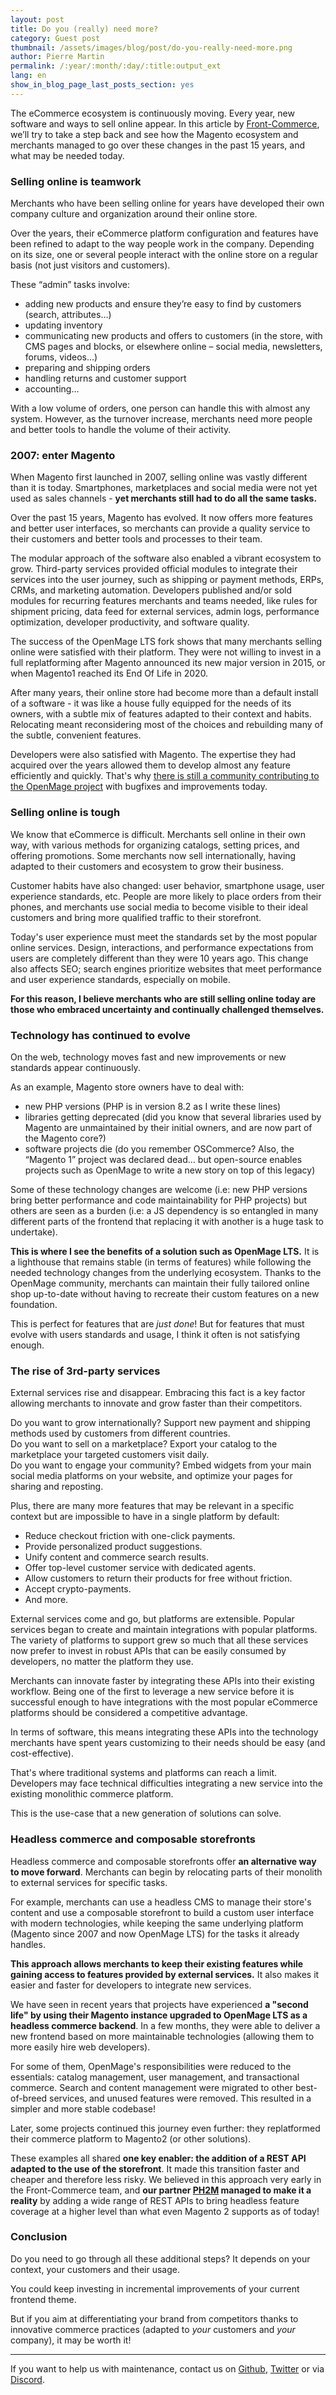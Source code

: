 ```yaml
---
layout: post
title: Do you (really) need more?
category: Guest post
thumbnail: /assets/images/blog/post/do-you-really-need-more.png
author: Pierre Martin
permalink: /:year/:month/:day/:title:output_ext
lang: en
show_in_blog_page_last_posts_section: yes
---
```


The eCommerce ecosystem is continuously moving.
Every year, new software and ways to sell online appear.
In this article by [Front-Commerce](https://www.front-commerce.com/), we’ll try to take a step back and see how the Magento ecosystem and merchants managed to go over these changes in the past 15 years, and what may be needed today.

### Selling online is teamwork

Merchants who have been selling online for years have developed their own company culture and organization around their online store.

Over the years, their eCommerce platform configuration and features have been refined to adapt to the way people work in the company.
Depending on its size, one or several people interact with the online store on a regular basis (not just visitors and customers).

These “admin” tasks involve:

- adding new products and ensure they’re easy to find by customers (search, attributes…)
- updating inventory
- communicating new products and offers to customers (in the store, with CMS pages and blocks, or elsewhere online – social media, newsletters, forums, videos…)
- preparing and shipping orders
- handling returns and customer support
- accounting…

With a low volume of orders, one person can handle this with almost any system. However, as the turnover increase, merchants need more people and better tools to handle the volume of their activity.

### 2007: enter Magento

When Magento first launched in 2007, selling online was vastly different than it is today. Smartphones, marketplaces and social media were not yet used as sales channels - **yet merchants still had to do all the same tasks.**

Over the past 15 years, Magento has evolved. It now offers more features and better user interfaces, so merchants can provide a quality service to their customers and better tools and processes to their team.

The modular approach of the software also enabled a vibrant ecosystem to grow. Third-party services provided official modules to integrate their services into the user journey, such as shipping or payment methods, ERPs, CRMs, and marketing automation. Developers published and/or sold modules for recurring features merchants and teams needed, like rules for shipment pricing, data feed for external services, admin logs, performance optimization, developer productivity, and software quality.

The success of the OpenMage LTS fork shows that many merchants selling online were satisfied with their platform. They were not willing to invest in a full replatforming after Magento announced its new major version in 2015, or when Magento1 reached its End Of Life in 2020.

After many years, their online store had become more than a default install of a software - it was like a house fully equipped for the needs of its owners, with a subtle mix of features adapted to their context and habits. Relocating meant reconsidering most of the choices and rebuilding many of the subtle, convenient features.

Developers were also satisfied with Magento. The expertise they had acquired over the years allowed them to develop almost any feature efficiently and quickly. That's why [there is still a community contributing to the OpenMage project](https://github.com/OpenMage/magento-lts/pulse/monthly) with bugfixes and improvements today.

### Selling online is tough

We know that eCommerce is difficult. Merchants sell online in their own way, with various methods for organizing catalogs, setting prices, and offering promotions. Some merchants now sell internationally, having adapted to their customers and ecosystem to grow their business.

Customer habits have also changed: user behavior, smartphone usage, user experience standards, etc. People are more likely to place orders from their phones, and merchants use social media to become visible to their ideal customers and bring more qualified traffic to their storefront.

Today's user experience must meet the standards set by the most popular online services. Design, interactions, and performance expectations from users are completely different than they were 10 years ago. This change also affects SEO; search engines prioritize websites that meet performance and user experience standards, especially on mobile.

**For this reason, I believe merchants who are still selling online today are those who embraced uncertainty and continually challenged themselves.**

### Technology has continued to evolve

On the web, technology moves fast and new improvements or new standards appear continuously.

As an example, Magento store owners have to deal with:

- new PHP versions (PHP is in version 8.2 as I write these lines)
- libraries getting deprecated (did you know that several libraries used by Magento are unmaintained by their initial owners, and are now part of the Magento core?)
- software projects die (do you remember OSCommerce? Also, the “Magento 1” project was declared dead… but open-source enables projects such as OpenMage to write a new story on top of this legacy)

Some of these technology changes are welcome (i.e: new PHP versions bring better performance and code maintainability for PHP projects) but others are seen as a burden (i.e: a JS dependency is so entangled in many different parts of the frontend that replacing it with another is a huge task to undertake).

**This is where I see the benefits of a solution such as OpenMage LTS.**
It is a lighthouse that remains stable (in terms of features) while following the needed technology changes from the underlying ecosystem.
Thanks to the OpenMage community, merchants can maintain their fully tailored online shop up-to-date without having to recreate their custom features on a new foundation.

This is perfect for features that are *just done*!
But for features that must evolve with users standards and usage, I think it often is not satisfying enough.

### The rise of 3rd-party services

External services rise and disappear. Embracing this fact is a key factor allowing merchants to innovate and grow faster than their competitors.

Do you want to grow internationally? Support new payment and shipping methods used by customers from different countries.<br>
Do you want to sell on a marketplace? Export your catalog to the marketplace your targeted customers visit daily.<br>
Do you want to engage your community? Embed widgets from your main social media platforms on your website, and optimize your pages for sharing and reposting.

Plus, there are many more features that may be relevant in a specific context but are impossible to have in a single platform by default:

- Reduce checkout friction with one-click payments.
- Provide personalized product suggestions.
- Unify content and commerce search results.
- Offer top-level customer service with dedicated agents.
- Allow customers to return their products for free without friction.
- Accept crypto-payments.
- And more.

External services come and go, but platforms are extensible. Popular services began to create and maintain integrations with popular platforms. The variety of platforms to support grew so much that all these services now prefer to invest in robust APIs that can be easily consumed by developers, no matter the platform they use.

Merchants can innovate faster by integrating these APIs into their existing workflow. Being one of the first to leverage a new service before it is successful enough to have integrations with the most popular eCommerce platforms should be considered a competitive advantage.

In terms of software, this means integrating these APIs into the technology merchants have spent years customizing to their needs should be easy (and cost-effective).

That's where traditional systems and platforms can reach a limit. Developers may face technical difficulties integrating a new service into the existing monolithic commerce platform.

This is the use-case that a new generation of solutions can solve.

### Headless commerce and composable storefronts

Headless commerce and composable storefronts offer **an alternative way to move forward**. Merchants can begin by relocating parts of their monolith to external services for specific tasks.

For example, merchants can use a headless CMS to manage their store's content and use a composable storefront to build a custom user interface with modern technologies, while keeping the same underlying platform (Magento since 2007 and now OpenMage LTS) for the tasks it already handles.

**This approach allows merchants to keep their existing features while gaining access to features provided by external services.** It also makes it easier and faster for developers to integrate new services.

We have seen in recent years that projects have experienced **a "second life" by using their Magento instance upgraded to OpenMage LTS as a headless commerce backend**. In a few months, they were able to deliver a new frontend based on more maintainable technologies (allowing them to more easily hire web developers).

For some of them, OpenMage's responsibilities were reduced to the essentials: catalog management, user management, and transactional commerce. Search and content management were migrated to other best-of-breed services, and unused features were removed. This resulted in a simpler and more stable codebase!

Later, some projects continued this journey even further: they replatformed their commerce platform to Magento2 (or other solutions).

These examples all shared **one key enabler: the addition of a REST API adapted to the use of the storefront**. It made this transition faster and cheaper and therefore less risky. We believed in this approach very early in the Front-Commerce team, and **our partner [PH2M](https://www.ph2m.com/) managed to make it a reality** by adding a wide range of REST APIs to bring headless feature coverage at a higher level than what even Magento 2 supports as of today!

### Conclusion

Do you need to go through all these additional steps?
It depends on your context, your customers and their usage.

You could keep investing in incremental improvements of your current frontend theme.

But if you aim at differentiating your brand from competitors thanks to innovative commerce practices (adapted to *your* customers and *your* company), it may be worth it!

---

If you want to help us with maintenance, contact us on [Github](https://github.com/OpenMage/magento-lts), [Twitter](https://twitter.com/OpenMageProject) or via [Discord](https://discord.gg/EV8aNbU).
